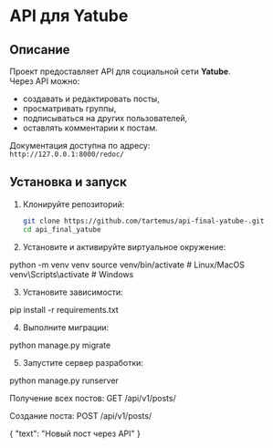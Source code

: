 # API для Yatube

## Описание
Проект предоставляет API для социальной сети **Yatube**.  
Через API можно:
- создавать и редактировать посты,
- просматривать группы,
- подписываться на других пользователей,
- оставлять комментарии к постам.

Документация доступна по адресу:  
`http://127.0.0.1:8000/redoc/`

## Установка и запуск
1. Клонируйте репозиторий:
   ```bash
   git clone https://github.com/tartemus/api-final-yatube-.git
   cd api_final_yatube

2. Установите и активируйте виртуальное окружение:

python -m venv venv
source venv/bin/activate   # Linux/MacOS
venv\Scripts\activate      # Windows

3. Установите зависимости:

pip install -r requirements.txt

4. Выполните миграции:

python manage.py migrate

5. Запустите сервер разработки:

python manage.py runserver


Получение всех постов:
GET /api/v1/posts/

Создание поста:
POST /api/v1/posts/

{
  "text": "Новый пост через API"
}
